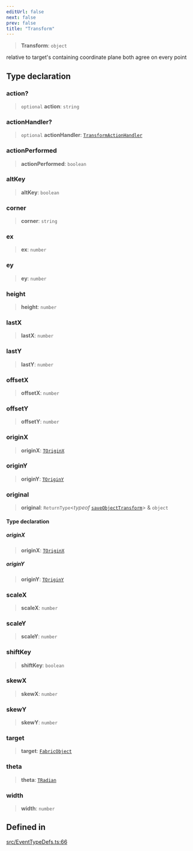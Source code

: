 ```yaml
---
editUrl: false
next: false
prev: false
title: "Transform"
---
```


> **Transform**: `object`

relative to target's containing coordinate plane
both agree on every point

## Type declaration

### action?

> `optional` **action**: `string`

### actionHandler?

> `optional` **actionHandler**: [`TransformActionHandler`](/api/type-aliases/transformactionhandler/)

### actionPerformed

> **actionPerformed**: `boolean`

### altKey

> **altKey**: `boolean`

### corner

> **corner**: `string`

### ex

> **ex**: `number`

### ey

> **ey**: `number`

### height

> **height**: `number`

### lastX

> **lastX**: `number`

### lastY

> **lastY**: `number`

### offsetX

> **offsetX**: `number`

### offsetY

> **offsetY**: `number`

### originX

> **originX**: [`TOriginX`](/api/type-aliases/toriginx/)

### originY

> **originY**: [`TOriginY`](/api/type-aliases/toriginy/)

### original

> **original**: `ReturnType`\<*typeof* [`saveObjectTransform`](/api/namespaces/util/functions/saveobjecttransform/)\> & `object`

#### Type declaration

##### originX

> **originX**: [`TOriginX`](/api/type-aliases/toriginx/)

##### originY

> **originY**: [`TOriginY`](/api/type-aliases/toriginy/)

### scaleX

> **scaleX**: `number`

### scaleY

> **scaleY**: `number`

### shiftKey

> **shiftKey**: `boolean`

### skewX

> **skewX**: `number`

### skewY

> **skewY**: `number`

### target

> **target**: [`FabricObject`](/api/classes/fabricobject/)

### theta

> **theta**: [`TRadian`](/api/type-aliases/tradian/)

### width

> **width**: `number`

## Defined in

[src/EventTypeDefs.ts:66](https://github.com/fabricjs/fabric.js/blob/c093e29e73123dafcfa091ff4d5e04e690bb796e/src/EventTypeDefs.ts#L66)
